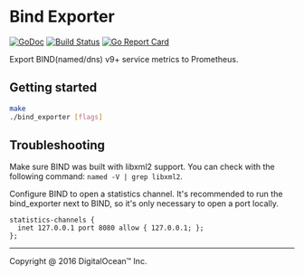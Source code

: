 # Bind Exporter
[![GoDoc](https://godoc.org/github.com/easylo/prometheus-bind-exporter?status.svg)](https://godoc.org/github.com/easylo/prometheus-bind-exporter)
[![Build Status](https://travis-ci.org/easylo/prometheus-bind-exporter.svg)](https://travis-ci.org/easylo/prometheus-bind-exporter)
[![Go Report Card](https://goreportcard.com/badge/easylo/prometheus-bind-exporter)](https://goreportcard.com/report/easylo/prometheus-bind-exporter)

Export BIND(named/dns) v9+ service metrics to Prometheus.

## Getting started

```bash
make
./bind_exporter [flags]
```

## Troubleshooting

Make sure BIND was built with libxml2 support. You can check with the following
command: `named -V | grep libxml2`.

Configure BIND to open a statistics channel. It's recommended to run the
bind_exporter next to BIND, so it's only necessary to open a port locally.

```
statistics-channels {
  inet 127.0.0.1 port 8080 allow { 127.0.0.1; };
};
```

---

Copyright @ 2016 DigitalOcean™ Inc.
